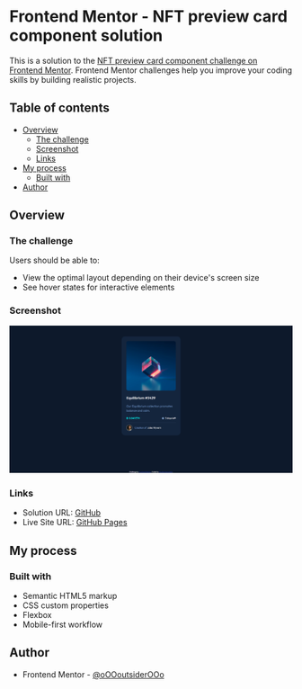# Frontend Mentor - NFT preview card component solution

This is a solution to the [NFT preview card component challenge on Frontend Mentor](https://www.frontendmentor.io/challenges/nft-preview-card-component-SbdUL_w0U). Frontend Mentor challenges help you improve your coding skills by building realistic projects. 

## Table of contents

- [Overview](#overview)
  - [The challenge](#the-challenge)
  - [Screenshot](#screenshot)
  - [Links](#links)
- [My process](#my-process)
  - [Built with](#built-with)
- [Author](#author)


## Overview

### The challenge

Users should be able to:

- View the optimal layout depending on their device's screen size
- See hover states for interactive elements

### Screenshot

![](./images/Screenshot.png)

### Links

- Solution URL: [GitHub](https://github.com/oOOoutsiderOOo/nft-preview-card-component-main)
- Live Site URL: [GitHub Pages](https://ooooutsiderooo.github.io/nft-preview-card-component-main/)
## My process

### Built with

- Semantic HTML5 markup
- CSS custom properties
- Flexbox
- Mobile-first workflow

## Author

- Frontend Mentor - [@oOOoutsiderOOo](https://www.frontendmentor.io/profile/oOOoutsiderOOo)

